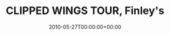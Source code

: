 ---
templateKey: event
guid: 0895314e-6eab-11ea-99c5-002590d1d1b0
date: 2010-05-27T00:00:00+00:00
eventTime: 'none'
title: "CLIPPED WINGS TOUR, Finley's"
artist: CLIPPED WINGS TOUR
city: Nelson
venue: Finley's
group: PPF House
guests: MAGNOLIUS, LEO37, USM
---